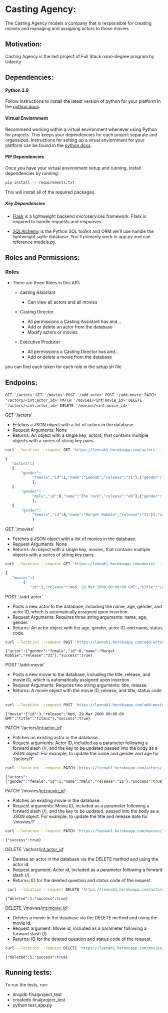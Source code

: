 # Casting Agency:
The Casting Agency models a company that is responsible for creating movies and managing and assigning actors to those movies

## Motivation:
Casting Agency is the last project of Full Stack nano-degree program by Udacity

## Dependencies:
#### Python 3.9

Follow instructions to install the latest version of python for your platform in the [python docs](https://docs.python.org/3/using/unix.html#getting-and-installing-the-latest-version-of-python).

#### Virtual Enviornment

Recommend working within a virtual environment whenever using Python for projects. This keeps your dependencies for each project separate and organaized. Instructions for setting up a virual enviornment for your platform can be found in the [python docs](https://packaging.python.org/guides/installing-using-pip-and-virtual-environments/).

#### PIP Dependencies

Once you have your virtual environment setup and running, install dependencies by running:

```bash
pip install -r requirements.txt
```

This will install all of the required packages.

##### Key Dependencies

- [Flask](http://flask.pocoo.org/)  is a lightweight backend microservices framework. Flask is required to handle requests and responses.

- [SQLAlchemy](https://www.sqlalchemy.org/) is the Python SQL toolkit and ORM we'll use handle the lightweight sqlite database. You'll primarily work in app.py and can reference models.py. 

## Roles and Permissions:
### Roles
- There are three Roles in this API:
    - casting Assistant
      - Can view all actors and all movies

    - Casting Director
        - All permissions a Casting Assistant has and…
        - Add or delete an actor from the database
        - Modify actors or movies

    - Executive Producer
        - All permissions a Casting Director has and…
        - Add or delete a movie from the database


you can find each token for each role in the setup.sh file

## Endpoins:

`GET '/actors'`
`GET '/movies'`
`POST '/add-actor'`
`POST '/add-movie'`
`PATCH '/actors/<int:actor_id>'`
`PATCH '/movies/<int:movie_id>'`
`DELETE '/actors/<int:actor_id>'`
`DELETE '/movies/<int:movie_id>'`

GET '/actors'
- Fetches a JSON object with a list of actors in the database.
- Request Arguments: None
- Returns: An object with a single key, actors, that contains multiple objects with a series of string key pairs.
```bash
curl --location --request GET 'https://leenah1.herokuapp.com/actors' --header 'Authorization: Bearer eyJhbGciOiJSUzI1NiIsInR5cCI6IkpXVCIsImtpZCI6ImZQNk0yUUJaQjViZklxUU8tQjZoLSJ9.eyJpc3MiOiJodHRwczovL2lsZWVuYWgudXMuYXV0aDAuY29tLyIsInN1YiI6ImF1dGgwfDYxMTE1NzViOGUzMWQ1MDA2OWY4NzRlYSIsImF1ZCI6ImZwIiwiaWF0IjoxNjMyNDAyMjg2LCJleHAiOjE2MzI0ODg2ODYsImF6cCI6InRMRUVpOEpIelhXWEhxVEJiN1F4V3FRbDNDTHBISGVHIiwic2NvcGUiOiIiLCJwZXJtaXNzaW9ucyI6WyJkZWxldGU6YWN0b3IiLCJkZWxldGU6bW92aWUiLCJnZXQ6YWN0b3JzIiwiZ2V0Om1vdmllcyIsInBhdGNoOmFjdG9ycyIsInBhdGNoOm1vdmllcyIsInBvc3Q6YWN0b3IiLCJwb3N0Om1vdmllIl19.mPPaCGCOBJrKPwoIKuSZRuBzBnoDEZVg_rawR_HFN1E6RQx1ZSM8BDB6V1rob4YVg-WX65Tk7ovyzOnwgUW0uC74q7fBkCRKI2zaOUhWlT35k5_S2tf--jfPeJjs5jzoo0B1tlw6mXBZVvQI0iRVytc1XfG_jWmPIikjGW_lturVqjiO7iBwtF0leax1eRZuT1bdFSqWmb3EAFTEqCluaL-B3c_YeX7tyTZqrt8iAnkcpYxT3mZgIE3yXAheMNg0w5mDroF2_hHTdQIuEoXJ7l67O69jt-PeQ7gpqbKDPzFuzS3AYC5UpVbionryg1-FyqVT1e6VNfh69IItyq-xXg'
```
```bash
{
   "actors":[
   {
       "gender":
            "female","id":1,"name":"Leenah","release":"21"},{"gender":"female","id":5,"name":"Leenah","release":"21"
            },        
   {
       "gender":
            "male","id":6,"name":"The rock","release":"49"},{"gender":"female","id":7,"name":"Selena Gomez","release":"29"
            },
   {
       "gender":
            "female","id":8,"name":"Marget Robbie","release":"31"}],"success":true,"total_actors":8
            }
```


GET '/movies'
- Fetches a JSON object with a list of movies in the database.
- Request Arguments: None
- Returns: An object with a single key, movies, that contains multiple objects with a series of string key pairs.
```bash 
curl --location --request GET 'https://leenah1.herokuapp.com/movies' --header 'Authorization: Bearer eyJhbGciOiJSUzI1NiIsInR5cCI6IkpXVCIsImtpZCI6ImZQNk0yUUJaQjViZklxUU8tQjZoLSJ9.eyJpc3MiOiJodHRwczovL2lsZWVuYWgudXMuYXV0aDAuY29tLyIsInN1YiI6ImF1dGgwfDYxMTE1NzViOGUzMWQ1MDA2OWY4NzRlYSIsImF1ZCI6ImZwIiwiaWF0IjoxNjMyNDAyMjg2LCJleHAiOjE2MzI0ODg2ODYsImF6cCI6InRMRUVpOEpIelhXWEhxVEJiN1F4V3FRbDNDTHBISGVHIiwic2NvcGUiOiIiLCJwZXJtaXNzaW9ucyI6WyJkZWxldGU6YWN0b3IiLCJkZWxldGU6bW92aWUiLCJnZXQ6YWN0b3JzIiwiZ2V0Om1vdmllcyIsInBhdGNoOmFjdG9ycyIsInBhdGNoOm1vdmllcyIsInBvc3Q6YWN0b3IiLCJwb3N0Om1vdmllIl19.mPPaCGCOBJrKPwoIKuSZRuBzBnoDEZVg_rawR_HFN1E6RQx1ZSM8BDB6V1rob4YVg-WX65Tk7ovyzOnwgUW0uC74q7fBkCRKI2zaOUhWlT35k5_S2tf--jfPeJjs5jzoo0B1tlw6mXBZVvQI0iRVytc1XfG_jWmPIikjGW_lturVqjiO7iBwtF0leax1eRZuT1bdFSqWmb3EAFTEqCluaL-B3c_YeX7tyTZqrt8iAnkcpYxT3mZgIE3yXAheMNg0w5mDroF2_hHTdQIuEoXJ7l67O69jt-PeQ7gpqbKDPzFuzS3AYC5UpVbionryg1-FyqVT1e6VNfh69IItyq-xXg'
```
```bash
{
   "movies":[
        {
           "id":1,"release":"Wed, 29 Mar 2000 00:00:00 GMT","title":"Leenah movie"},{"id":3,"release":"Wed, 29 Mar 2000 00:00:00 GMT","title":"titanc"},{"id":5,"release":"Sat, 29 Mar 2008 00:00:00 GMT","title":"inseption"},{"id":6,"release":"Thu, 29 Mar 2012 00:00:00 GMT","title":"the maze runner"},{"id":7,"release":"Fri, 29 Mar 2019 00:00:00 GMT","title":"ush"}],"success":true,"total_movies":5}
```

POST '/add-actor'
- Posts a new actor to the database, including the name, age, gender, and actor ID, which is automatically assigned upon insertion.
- Request Arguments: Requires three string arguments: name, age, gender.
- Returns: An actor object with the age, gender, actor ID, and name, status code.
```bash 
curl --location --request POST 'https://leenah1.herokuapp.com/add-actor' --header 'Authorization: Bearer eyJhbGciOiJSUzI1NiIsInR5cCI6IkpXVCIsImtpZCI6ImZQNk0yUUJaQjViZklxUU8tQjZoLSJ9.eyJpc3MiOiJodHRwczovL2lsZWVuYWgudXMuYXV0aDAuY29tLyIsInN1YiI6ImF1dGgwfDYxMTE1NzViOGUzMWQ1MDA2OWY4NzRlYSIsImF1ZCI6ImZwIiwiaWF0IjoxNjMyNDAyMjg2LCJleHAiOjE2MzI0ODg2ODYsImF6cCI6InRMRUVpOEpIelhXWEhxVEJiN1F4V3FRbDNDTHBISGVHIiwic2NvcGUiOiIiLCJwZXJtaXNzaW9ucyI6WyJkZWxldGU6YWN0b3IiLCJkZWxldGU6bW92aWUiLCJnZXQ6YWN0b3JzIiwiZ2V0Om1vdmllcyIsInBhdGNoOmFjdG9ycyIsInBhdGNoOm1vdmllcyIsInBvc3Q6YWN0b3IiLCJwb3N0Om1vdmllIl19.mPPaCGCOBJrKPwoIKuSZRuBzBnoDEZVg_rawR_HFN1E6RQx1ZSM8BDB6V1rob4YVg-WX65Tk7ovyzOnwgUW0uC74q7fBkCRKI2zaOUhWlT35k5_S2tf--jfPeJjs5jzoo0B1tlw6mXBZVvQI0iRVytc1XfG_jWmPIikjGW_lturVqjiO7iBwtF0leax1eRZuT1bdFSqWmb3EAFTEqCluaL-B3c_YeX7tyTZqrt8iAnkcpYxT3mZgIE3yXAheMNg0w5mDroF2_hHTdQIuEoXJ7l67O69jt-PeQ7gpqbKDPzFuzS3AYC5UpVbionryg1-FyqVT1e6VNfh69IItyq-xXg' --header 'Content-Type: application/json' --data-raw '{"name": "Marget Robbie", "age": "31","gender": "female"}'
```
```
{"actor":{"gender":"female","id":8,"name":"Marget Robbie","release":"31"},"success":true}
```

POST '/add-movie'
- Posts a new movie to the database, including the title, release, and movie ID, which is automatically assigned upon insertion.
- Request Arguments: Requires two string arguments: title, release.
- Returns: A movie object with the movie ID, release, and title, status code .
```bash 
curl --location --request POST 'https://leenah1.herokuapp.com/add-movie' --header 'Authorization: Bearer eyJhbGciOiJSUzI1NiIsInR5cCI6IkpXVCIsImtpZCI6ImZQNk0yUUJaQjViZklxUU8tQjZoLSJ9.eyJpc3MiOiJodHRwczovL2lsZWVuYWgudXMuYXV0aDAuY29tLyIsInN1YiI6ImF1dGgwfDYxMTE1NzViOGUzMWQ1MDA2OWY4NzRlYSIsImF1ZCI6ImZwIiwiaWF0IjoxNjMyNDAyMjg2LCJleHAiOjE2MzI0ODg2ODYsImF6cCI6InRMRUVpOEpIelhXWEhxVEJiN1F4V3FRbDNDTHBISGVHIiwic2NvcGUiOiIiLCJwZXJtaXNzaW9ucyI6WyJkZWxldGU6YWN0b3IiLCJkZWxldGU6bW92aWUiLCJnZXQ6YWN0b3JzIiwiZ2V0Om1vdmllcyIsInBhdGNoOmFjdG9ycyIsInBhdGNoOm1vdmllcyIsInBvc3Q6YWN0b3IiLCJwb3N0Om1vdmllIl19.mPPaCGCOBJrKPwoIKuSZRuBzBnoDEZVg_rawR_HFN1E6RQx1ZSM8BDB6V1rob4YVg-WX65Tk7ovyzOnwgUW0uC74q7fBkCRKI2zaOUhWlT35k5_S2tf--jfPeJjs5jzoo0B1tlw6mXBZVvQI0iRVytc1XfG_jWmPIikjGW_lturVqjiO7iBwtF0leax1eRZuT1bdFSqWmb3EAFTEqCluaL-B3c_YeX7tyTZqrt8iAnkcpYxT3mZgIE3yXAheMNg0w5mDroF2_hHTdQIuEoXJ7l67O69jt-PeQ7gpqbKDPzFuzS3AYC5UpVbionryg1-FyqVT1e6VNfh69IItyq-xXg' --header 'Content-Type: application/json' --data-raw '{"title":"titanc", "release_date":"2000-3-29"}'
```
```
{"movie":{"id":3,"release":"Wed, 29 Mar 2000 00:00:00 GMT","title":"titanc"},"success":true}
```

PATCH '/actors/<int:actor_id>'
- Patches an existing actor in the database.
- Request arguments: Actor ID, included as a parameter following a forward slash (/), and the key to be updated passed into the body as a JSON object. For example, to update the name and gender and age for '/actors/1'
```bash 
curl --location --request PATCH 'https://leenah1.herokuapp.com/actors/1' --header 'Authorization: Bearer eyJhbGciOiJSUzI1NiIsInR5cCI6IkpXVCIsImtpZCI6ImZQNk0yUUJaQjViZklxUU8tQjZoLSJ9.eyJpc3MiOiJodHRwczovL2lsZWVuYWgudXMuYXV0aDAuY29tLyIsInN1YiI6ImF1dGgwfDYxMTE1NzViOGUzMWQ1MDA2OWY4NzRlYSIsImF1ZCI6ImZwIiwiaWF0IjoxNjMyNDAyMjg2LCJleHAiOjE2MzI0ODg2ODYsImF6cCI6InRMRUVpOEpIelhXWEhxVEJiN1F4V3FRbDNDTHBISGVHIiwic2NvcGUiOiIiLCJwZXJtaXNzaW9ucyI6WyJkZWxldGU6YWN0b3IiLCJkZWxldGU6bW92aWUiLCJnZXQ6YWN0b3JzIiwiZ2V0Om1vdmllcyIsInBhdGNoOmFjdG9ycyIsInBhdGNoOm1vdmllcyIsInBvc3Q6YWN0b3IiLCJwb3N0Om1vdmllIl19.mPPaCGCOBJrKPwoIKuSZRuBzBnoDEZVg_rawR_HFN1E6RQx1ZSM8BDB6V1rob4YVg-WX65Tk7ovyzOnwgUW0uC74q7fBkCRKI2zaOUhWlT35k5_S2tf--jfPeJjs5jzoo0B1tlw6mXBZVvQI0iRVytc1XfG_jWmPIikjGW_lturVqjiO7iBwtF0leax1eRZuT1bdFSqWmb3EAFTEqCluaL-B3c_YeX7tyTZqrt8iAnkcpYxT3mZgIE3yXAheMNg0w5mDroF2_hHTdQIuEoXJ7l67O69jt-PeQ7gpqbKDPzFuzS3AYC5UpVbionryg1-FyqVT1e6VNfh69IItyq-xXg' --header 'Content-Type: application/json' --data-raw '{"name":"Nelu", "gender": "female", "age": "21"}'
```
```
{"actors":{"gender":"female","id":1,"name":"Nelu","release":"21"},"success":true}
```

PATCH '/movies/<int:movie_id>'
- Patches an existing movie in the database.
- Request arguments: Movie ID, included as a parameter following a forward slash (/), and the key to be updated, passed into the body as a JSON object. For example, to update the title and release date for '/movies/1'
```bash
curl --location --request PATCH 'https://leenah1.herokuapp.com/movies/1' --header 'Authorization: Bearer eyJhbGciOiJSUzI1NiIsInR5cCI6IkpXVCIsImtpZCI6ImZQNk0yUUJaQjViZklxUU8tQjZoLSJ9.eyJpc3MiOiJodHRwczovL2lsZWVuYWgudXMuYXV0aDAuY29tLyIsInN1YiI6ImF1dGgwfDYxMTE1NzViOGUzMWQ1MDA2OWY4NzRlYSIsImF1ZCI6ImZwIiwiaWF0IjoxNjMyNDAyMjg2LCJleHAiOjE2MzI0ODg2ODYsImF6cCI6InRMRUVpOEpIelhXWEhxVEJiN1F4V3FRbDNDTHBISGVHIiwic2NvcGUiOiIiLCJwZXJtaXNzaW9ucyI6WyJkZWxldGU6YWN0b3IiLCJkZWxldGU6bW92aWUiLCJnZXQ6YWN0b3JzIiwiZ2V0Om1vdmllcyIsInBhdGNoOmFjdG9ycyIsInBhdGNoOm1vdmllcyIsInBvc3Q6YWN0b3IiLCJwb3N0Om1vdmllIl19.mPPaCGCOBJrKPwoIKuSZRuBzBnoDEZVg_rawR_HFN1E6RQx1ZSM8BDB6V1rob4YVg-WX65Tk7ovyzOnwgUW0uC74q7fBkCRKI2zaOUhWlT35k5_S2tf--jfPeJjs5jzoo0B1tlw6mXBZVvQI0iRVytc1XfG_jWmPIikjGW_lturVqjiO7iBwtF0leax1eRZuT1bdFSqWmb3EAFTEqCluaL-B3c_YeX7tyTZqrt8iAnkcpYxT3mZgIE3yXAheMNg0w5mDroF2_hHTdQIuEoXJ7l67O69jt-PeQ7gpqbKDPzFuzS3AYC5UpVbionryg1-FyqVT1e6VNfh69IItyq-xXg' --header 'Content-Type: application/json' --data-raw '{"title":"Nelu", "release_date": "2002-12-23"}'
```
```
{"success":true}
```


DELETE '/actors/<int:actor_id>'
- Deletes an actor in the database via the DELETE method and using the actor id.
- Request argument: Actor id, included as a parameter following a forward slash (/).
- Returns: ID for the deleted question and status code of the request.
```bash 
 curl --location --request DELETE 'https://leenah1.herokuapp.com/actors/1' --header 'Authorization: Bearer eyJhbGciOiJSUzI1NiIsInR5cCI6IkpXVCIsImtpZCI6ImZQNk0yUUJaQjViZklxUU8tQjZoLSJ9.eyJpc3MiOiJodHRwczovL2lsZWVuYWgudXMuYXV0aDAuY29tLyIsInN1YiI6ImF1dGgwfDYxMTE1NzViOGUzMWQ1MDA2OWY4NzRlYSIsImF1ZCI6ImZwIiwiaWF0IjoxNjMyNDAyMjg2LCJleHAiOjE2MzI0ODg2ODYsImF6cCI6InRMRUVpOEpIelhXWEhxVEJiN1F4V3FRbDNDTHBISGVHIiwic2NvcGUiOiIiLCJwZXJtaXNzaW9ucyI6WyJkZWxldGU6YWN0b3IiLCJkZWxldGU6bW92aWUiLCJnZXQ6YWN0b3JzIiwiZ2V0Om1vdmllcyIsInBhdGNoOmFjdG9ycyIsInBhdGNoOm1vdmllcyIsInBvc3Q6YWN0b3IiLCJwb3N0Om1vdmllIl19.mPPaCGCOBJrKPwoIKuSZRuBzBnoDEZVg_rawR_HFN1E6RQx1ZSM8BDB6V1rob4YVg-WX65Tk7ovyzOnwgUW0uC74q7fBkCRKI2zaOUhWlT35k5_S2tf--jfPeJjs5jzoo0B1tlw6mXBZVvQI0iRVytc1XfG_jWmPIikjGW_lturVqjiO7iBwtF0leax1eRZuT1bdFSqWmb3EAFTEqCluaL-B3c_YeX7tyTZqrt8iAnkcpYxT3mZgIE3yXAheMNg0w5mDroF2_hHTdQIuEoXJ7l67O69jt-PeQ7gpqbKDPzFuzS3AYC5UpVbionryg1-FyqVT1e6VNfh69IItyq-xXg'
 ```
 ```
{"deleted":1,"success":true}
```

DELETE '/movies/<int:movie_id>'
- Deletes a movie in the database via the DELETE method and using the movie id.
- Request argument: Movie id, included as a parameter following a forward slash (/).
- Returns: ID for the deleted question and status code of the request.
```bash 
curl --location --request DELETE 'https://leenah1.herokuapp.com/movies/5' --header 'Authorization: Bearer eyJhbGciOiJSUzI1NiIsInR5cCI6IkpXVCIsImtpZCI6ImZQNk0yUUJaQjViZklxUU8tQjZoLSJ9.eyJpc3MiOiJodHRwczovL2lsZWVuYWgudXMuYXV0aDAuY29tLyIsInN1YiI6ImF1dGgwfDYxMTE1NzViOGUzMWQ1MDA2OWY4NzRlYSIsImF1ZCI6ImZwIiwiaWF0IjoxNjMyNDAyMjg2LCJleHAiOjE2MzI0ODg2ODYsImF6cCI6InRMRUVpOEpIelhXWEhxVEJiN1F4V3FRbDNDTHBISGVHIiwic2NvcGUiOiIiLCJwZXJtaXNzaW9ucyI6WyJkZWxldGU6YWN0b3IiLCJkZWxldGU6bW92aWUiLCJnZXQ6YWN0b3JzIiwiZ2V0Om1vdmllcyIsInBhdGNoOmFjdG9ycyIsInBhdGNoOm1vdmllcyIsInBvc3Q6YWN0b3IiLCJwb3N0Om1vdmllIl19.mPPaCGCOBJrKPwoIKuSZRuBzBnoDEZVg_rawR_HFN1E6RQx1ZSM8BDB6V1rob4YVg-WX65Tk7ovyzOnwgUW0uC74q7fBkCRKI2zaOUhWlT35k5_S2tf--jfPeJjs5jzoo0B1tlw6mXBZVvQI0iRVytc1XfG_jWmPIikjGW_lturVqjiO7iBwtF0leax1eRZuT1bdFSqWmb3EAFTEqCluaL-B3c_YeX7tyTZqrt8iAnkcpYxT3mZgIE3yXAheMNg0w5mDroF2_hHTdQIuEoXJ7l67O69jt-PeQ7gpqbKDPzFuzS3AYC5UpVbionryg1-FyqVT1e6VNfh69IItyq-xXg'
```
```
{"deleted":5,"success":true}
```

## Running tests:
To run the tests, run:

- dropdb finalproject_test
- createdb finalproject_test
- python test_app.py

